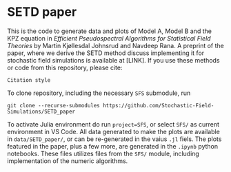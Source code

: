 # SETD paper

This is the code to generate data and plots of Model A, Model B and the KPZ equation in _Efficient Pseudospectral Algorithms for Statistical Field Theories_ by Martin Kjøllesdal Johnsrud and Navdeep Rana.
A preprint of the paper, where we derive the SETD method discuss implementing it for stochastic field simulations is available at [LINK].
If you use these methods or code from this repository, please cite:

`
Citation style
`

To clone repository, including the necessary `SFS` submodule, run

`git clone --recurse-submodules https://github.com/Stochastic-Field-Simulations/SETD_paper`

To activate Julia environment do run `project=SFS`, or select `SFS/` as current environment in VS Code.
All data generated to make the plots are available in `data/SETD_paper/`, or can be re-generated in the vaius `.jl` fiels.
The plots featured in the paper, plus a few more, are generated in the `.ipynb` python notebooks.
These files utilizes files from the `SFS/` module, including implementation of the numeric algorithms.
